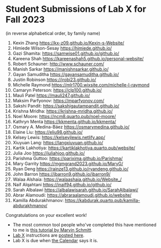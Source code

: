 # Student Submissions of Lab X for Fall 2023

(in reverse alphabetical order, by family name)

1. Kexin Zhang <https://kx-z09.github.io/Kexin-s-Website/>
2. Himiede Wilson-Sesay <https://himiede.github.io/>
3. Gazi Shamita: <https://samwise01.github.io/github.io/>
4. Kareena Shah <https://kareenashah5.github.io/personal-website/>
5. Robert Schauner: <http://www.schauner.com/>
6. Manish Sarkar <https://manishnsarkar.github.io/>
7. Gayan Samuditha <https://gayansamuditha.github.io/>
8. Justin Robinson <https://jrobi23.github.io/>
9. Michelle Raymond <https://mlr1700.wixsite.com/michelle-l-raymond>
10. Camaryn Peterson: <https://clp100.github.io/>
11. Mauli Patel <https://mauli247.github.io/>
12. Maksim Parfyonov: <https://mparfyonov.com/>
13. Sakshi Pandit: <https://sakshigautampandit.github.io/>
14. Krishna Mridha: <https://krishna-mridha.github.io/>
15. Noel Moore: <https://ncm8.quarto.pub/noel-moore/>
16. Kathryn Menta <https://kkmenta.github.io/kkmenta/>
17. Osmary A. Medina-Báez <https://osmarymedina.github.io/>
18. Elaine Liu: <https://eliu98.github.io/>
19. Kelsey Lewis: <https://kelseyjlewis.netlify.app/>
20. Xiuyuan Lang: <https://langxiuyuan.github.io/>
21. Kartik Lakhotiya: <https://kartiklakhotiya.quarto.pub/website/>
22. Julia Joo <https://juliahjoo.github.io/>
23. Parishma Guttoo: <https://parixima.github.io/Parishma/>
24. Mary Garrity <https://mgmgrand2023.github.io/MaryG/>
25. Ryan Deng <https://rainze13.github.io/ryandeng.github.io/>
26. John Barron <https://jbarron9.github.io/jbarron9/>
27. Walaa Alshaia: <https://walaashaia.github.io/Website_/>
28. Naif Alqahtani <https://inaif94.github.io/github.io/>
29. Sarah Albalawi <https://albalawisarah.github.io/SarahAlbalawi/>
30. Abrar Alamoudi: <https://abraraalamoudi.github.io/website/>
31. Kamilla Abdurakhmanov: <https://kabdurak.quarto.pub/kamilla-abdurakhmanov/>

Congratulations on your excellent work!

- The most common tool people who've completed this have mentioned to me is [this tutorial by Marvin Schmitt](https://www.marvinschmitt.com/blog/website-tutorial-quarto/).
- [Lab X](https://thomaselove.github.io/431-labX/) instructions are [posted here](https://thomaselove.github.io/431-labX/). 
- Lab X is due when [the Calendar](https://thomaselove.github.io/431-2023/calendar.html) says it is.
